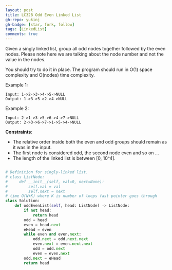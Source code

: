 ```yaml
---
layout: post
title: LC328 Odd Even Linked List
gh-repo: yukinj
gh-badge: [star, fork, follow]
tags: [LinkedList]
comments: true
---
```


Given a singly linked list, group all odd nodes together followed by the even nodes. Please note here we are talking about the node number and not the value in the nodes.

You should try to do it in place. The program should run in O(1) space complexity and O(nodes) time complexity.

Example 1:
```
Input: 1->2->3->4->5->NULL
Output: 1->3->5->2->4->NULL
```

Example 2:
```
Input: 2->1->3->5->6->4->7->NULL
Output: 2->3->6->7->1->5->4->NULL
```

**Constraints**:

- The relative order inside both the even and odd groups should remain as it was in the input.
- The first node is considered odd, the second node even and so on ...
- The length of the linked list is between [0, 10^4].

```python

# Definition for singly-linked list.
# class ListNode:
#     def __init__(self, val=0, next=None):
#         self.val = val
#         self.next = next
# time O(N+K) where K is number of loops fast pointer goes through
class Solution:
    def oddEvenList(self, head: ListNode) -> ListNode:
        if not head:
            return head
        odd = head
        even = head.next
        eHead = even
        while even and even.next:
            odd.next = odd.next.next
            even.next = even.next.next
            odd = odd.next
            even = even.next
        odd.next = eHead
        return head
```
